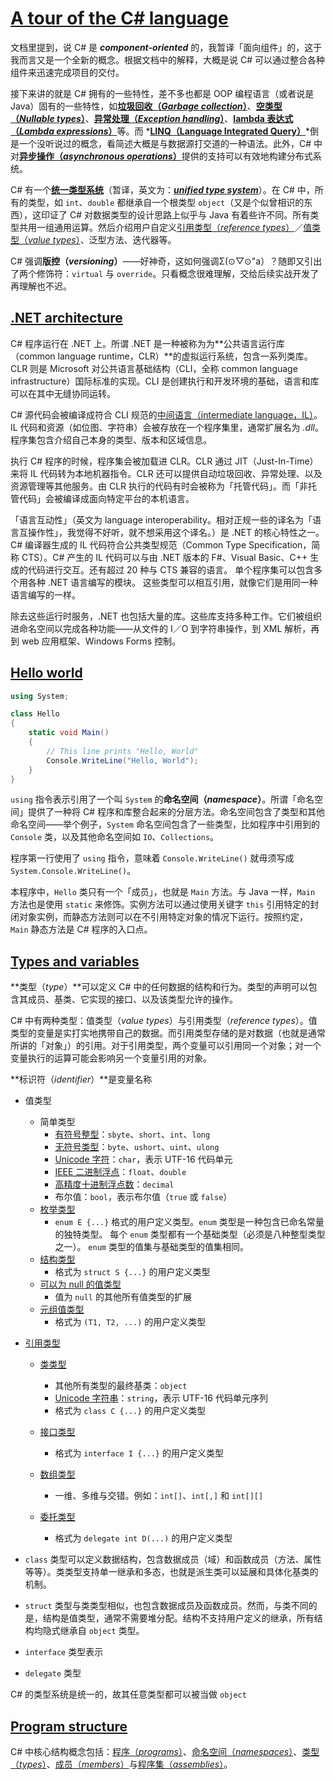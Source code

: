 # [A tour of the C# language](https://learn.microsoft.com/en-us/dotnet/csharp/tour-of-csharp/)

文档里提到，说 C# 是 ***component-oriented*** 的，我暂译「面向组件」的，这于我而言又是一个全新的概念。根据文档中的解释，大概是说 C# 可以通过整合各种组件来迅速完成项目的交付。

接下来讲的就是 C# 拥有的一些特性，差不多也都是 OOP 编程语言（或者说是 Java）固有的一些特性，如[**垃圾回收（*Garbage collection*）**](https://learn.microsoft.com/en-us/dotnet/standard/garbage-collection/)、**[空类型（*Nullable types*）](https://learn.microsoft.com/en-us/dotnet/csharp/nullable-references)**、[**异常处理（*Exception handling*）**](https://learn.microsoft.com/en-us/dotnet/csharp/fundamentals/exceptions/)、[**lambda 表达式（*Lambda expressions*）**](https://learn.microsoft.com/en-us/dotnet/csharp/language-reference/operators/lambda-expressions)等。而 *[**LINQ（Language Integrated Query）**](https://learn.microsoft.com/en-us/dotnet/csharp/linq/)*倒是一个没听说过的概念，看简述大概是与数据源打交道的一种语法。此外，C# 中对[**异步操作（*asynchronous operations*）**](https://learn.microsoft.com/en-us/dotnet/csharp/asynchronous-programming/)提供的支持可以有效地构建分布式系统。

C# 有一个[**统一类型系统**](https://learn.microsoft.com/en-us/dotnet/csharp/fundamentals/types/)（暂译，英文为：*[**unified type system**](https://learn.microsoft.com/en-us/dotnet/csharp/fundamentals/types/)*）。在 C# 中，所有的类型，如 `int`、`double` 都继承自一个根类型 `object`（又是个似曾相识的东西），这印证了 C# 对数据类型的设计思路上似乎与 Java 有着些许不同。所有类型共用一组通用运算。然后介绍用户自定义[引用类型（*reference types*）](https://learn.microsoft.com/en-us/dotnet/csharp/language-reference/builtin-types/reference-types)／[值类型（*value types*）](https://learn.microsoft.com/en-us/dotnet/csharp/language-reference/builtin-types/value-types)、泛型方法、迭代器等。

C# 强调**版控（*versioning*）**——好神奇，这如何强调Σ(⊙▽⊙"a）？随即又引出了两个修饰符：`virtual` 与 `override`。只看概念很难理解，交给后续实战开发了再理解也不迟。

## [.NET architecture](https://learn.microsoft.com/en-us/dotnet/csharp/tour-of-csharp/#net-architecture)

C# 程序运行在 .NET 上。所谓 .NET 是一种被称为为**公共语言运行库（common language runtime，CLR）**的虚拟运行系统，包含一系列类库。CLR 则是 Microsoft 对公共语言基础结构（CLI，全称 common language infrastructure）国际标准的实现。CLI 是创建执行和开发环境的基础，语言和库可以在其中无缝协同运转。

C# 源代码会被编译成符合 CLI 规范的[中间语言（intermediate language，IL）](https://learn.microsoft.com/en-us/dotnet/standard/managed-code)。IL 代码和资源（如位图、字符串）会被存放在一个程序集里，通常扩展名为 *.dll*。程序集包含介绍自己本身的类型、版本和区域信息。

执行 C# 程序的时候，程序集会被加载进 CLR。CLR 通过 JIT（Just-In-Time）来将 IL 代码转为本地机器指令。CLR 还可以提供自动垃圾回收、异常处理、以及资源管理等其他服务。由 CLR 执行的代码有时会被称为「托管代码」。而「非托管代码」会被编译成面向特定平台的本机语言。

「语言互动性」（英文为 language interoperability。相对正规一些的译名为「语言互操作性」，我觉得不好听，就不想采用这个译名。）是 .NET 的核心特性之一。C# 编译器生成的 IL 代码符合公共类型规范（Common Type Specification，简称 CTS）。C# 产生的 IL 代码可以与由 .NET 版本的 F#、Visual Basic、C++ 生成的代码进行交互。还有超过 20 种与 CTS 兼容的语言。 单个程序集可以包含多个用各种 .NET 语言编写的模块。 这些类型可以相互引用，就像它们是用同一种语言编写的一样。

除去这些运行时服务，.NET 也包括大量的库。这些库支持多种工作。它们被组织进命名空间以完成各种功能——从文件的 I／O 到字符串操作，到 XML 解析，再到 web 应用框架、Windows Forms 控制。



## [Hello world](https://learn.microsoft.com/en-us/dotnet/csharp/tour-of-csharp/#hello-world)

```c#
using System;

class Hello
{
    static void Main()
    {
        // This line prints "Hello, World" 
        Console.WriteLine("Hello, World");
    }
}
```

`using` 指令表示引用了一个叫 `System` 的**命名空间（*namespace*）**。所谓「命名空间」提供了一种将 C# 程序和库整合起来的分层方法。命名空间包含了类型和其他命名空间——举个例子，`System` 命名空间包含了一些类型，比如程序中引用到的 `Console` 类，以及其他命名空间如 `IO`、`Collections`。

程序第一行使用了 `using` 指令，意味着 `Console.WriteLine()` 就毋须写成 `System.Console.WriteLine()`。

本程序中，`Hello` 类只有一个「成员」，也就是 `Main` 方法。与 Java 一样，`Main` 方法也是使用 `static` 来修饰。实例方法可以通过使用关键字 `this` 引用特定的封闭对象实例，而静态方法则可以在不引用特定对象的情况下运行。按照约定，`Main` 静态方法是 C# 程序的入口点。



## [Types and variables](https://learn.microsoft.com/en-us/dotnet/csharp/tour-of-csharp/#types-and-variables)

**类型（*type*）**可以定义 C# 中的任何数据的结构和行为。类型的声明可以包含其成员、基类、它实现的接口、以及该类型允许的操作。

C# 中有两种类型：值类型（*value types*）与引用类型（*reference types*）。值类型的变量是实打实地携带自己的数据。而引用类型存储的是对数据（也就是通常所讲的「对象」）的引用。对于引用类型，两个变量可以引用同一个对象；对一个变量执行的运算可能会影响另一个变量引用的对象。

**标识符（*identifier*）**是变量名称

- 值类型

    - 简单类型
        - [有符号整型](https://learn.microsoft.com/en-us/dotnet/csharp/language-reference/builtin-types/integral-numeric-types)：`sbyte`、`short`、`int`、`long`
        - [无符号类型](https://learn.microsoft.com/en-us/dotnet/csharp/language-reference/builtin-types/integral-numeric-types)：`byte`、`ushort`、`uint`、`ulong`
        - [Unicode 字符](https://learn.microsoft.com/en-us/dotnet/standard/base-types/character-encoding-introduction)：`char`，表示 UTF-16 代码单元
        - [IEEE 二进制浮点](https://learn.microsoft.com/en-us/dotnet/csharp/language-reference/builtin-types/floating-point-numeric-types)：`float`、`double`
        - [高精度十进制浮点数](https://learn.microsoft.com/zh-cn/dotnet/csharp/language-reference/builtin-types/floating-point-numeric-types)：`decimal`
        - 布尔值：`bool`，表示布尔值（`true` 或 `false`）
    - [枚举类型](https://learn.microsoft.com/zh-cn/dotnet/csharp/language-reference/builtin-types/enum)
        - `enum E {...}` 格式的用户定义类型。`enum` 类型是一种包含已命名常量的独特类型。 每个 `enum` 类型都有一个基础类型（必须是八种整型类型之一）。 `enum` 类型的值集与基础类型的值集相同。
    - [结构类型](https://learn.microsoft.com/zh-cn/dotnet/csharp/language-reference/builtin-types/struct)
        - 格式为 `struct S {...}` 的用户定义类型
    - [可以为 null 的值类型](https://learn.microsoft.com/zh-cn/dotnet/csharp/language-reference/builtin-types/nullable-value-types)
        - 值为 `null` 的其他所有值类型的扩展
    - [元组值类型](https://learn.microsoft.com/zh-cn/dotnet/csharp/language-reference/builtin-types/value-tuples)
        - 格式为 `(T1, T2, ...)` 的用户定义类型

- [引用类型](https://learn.microsoft.com/zh-cn/dotnet/csharp/language-reference/keywords/reference-types)
    - [类类型](https://learn.microsoft.com/zh-cn/dotnet/csharp/language-reference/keywords/class)
        - 其他所有类型的最终基类：`object`
        - [Unicode 字符串](https://learn.microsoft.com/en-us/dotnet/standard/base-types/character-encoding-introduction)：`string`，表示 UTF-16 代码单元序列
        - 格式为 `class C {...}` 的用户定义类型

    - [接口类型](https://learn.microsoft.com/zh-cn/dotnet/csharp/language-reference/keywords/interface)
        - 格式为 `interface I {...}` 的用户定义类型
    - [数组类型](https://learn.microsoft.com/zh-cn/dotnet/csharp/programming-guide/arrays/)
        - 一维、多维与交错。例如：`int[]`、`int[,]` 和 `int[][]`
    - [委托类型](https://learn.microsoft.com/zh-cn/dotnet/csharp/language-reference/builtin-types/reference-types#the-delegate-type)
        - 格式为 `delegate int D(...)` 的用户定义类型



- `class` 类型可以定义数据结构，包含数据成员（域）和函数成员（方法、属性等等）。类类型支持单一继承和多态，也就是派生类可以延展和具体化基类的机制。
- `struct` 类型与类类型相似，也包含数据成员及函数成员。然而，与类不同的是，结构是值类型，通常不需要堆分配。结构不支持用户定义的继承，所有结构均隐式继承自 `object` 类型。
- `interface` 类型表示
- `delegate` 类型



C# 的类型系统是统一的，故其任意类型都可以被当做 `object`



## [Program structure](https://learn.microsoft.com/en-us/dotnet/csharp/tour-of-csharp/#program-structure)

C# 中核心结构概念包括：[程序（*programs*）](https://learn.microsoft.com/en-us/dotnet/csharp/fundamentals/program-structure/)、[命名空间（*namespaces*）](https://learn.microsoft.com/en-us/dotnet/csharp/fundamentals/types/namespaces)、[类型（*types*）](https://learn.microsoft.com/en-us/dotnet/csharp/fundamentals/types/)、[成员（*members*）](https://learn.microsoft.com/zh-cn/dotnet/csharp/programming-guide/classes-and-structs/members)与[程序集（*assemblies*）](https://learn.microsoft.com/zh-cn/dotnet/standard/assembly/)。



